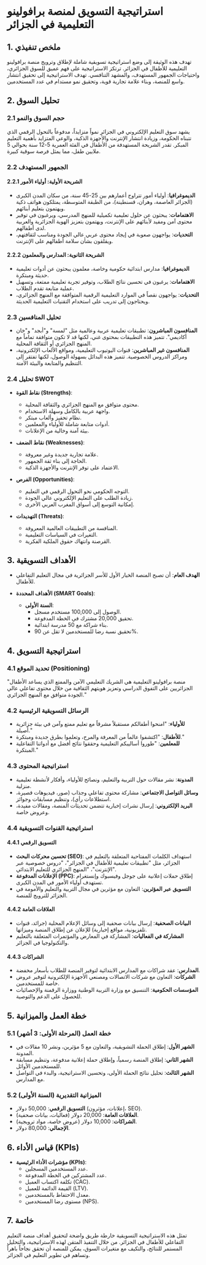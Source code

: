 # استراتيجية التسويق لمنصة برافولينو التعليمية في الجزائر

## 1. ملخص تنفيذي

تهدف هذه الوثيقة إلى وضع استراتيجية تسويقية شاملة لإطلاق وترويج منصة برافولينو التعليمية للأطفال في الجزائر. ترتكز الاستراتيجية على فهم عميق للسوق الجزائري، واحتياجات الجمهور المستهدف، والمشهد التنافسي. تهدف الاستراتيجية إلى تحقيق انتشار واسع للمنصة، وبناء علامة تجارية قوية، وتحقيق نمو مستدام في عدد المستخدمين.

## 2. تحليل السوق

### 2.1 حجم السوق والنمو

يشهد سوق التعليم الإلكتروني في الجزائر نمواً متزايداً، مدفوعاً بالتحول الرقمي الذي تتبناه الحكومة، وزيادة انتشار الإنترنت والأجهزة الذكية، والوعي المتزايد بأهمية التعليم المبكر. تقدر الشريحة المستهدفة من الأطفال في الفئة العمرية 5-12 سنة بحوالي 5 ملايين طفل، مما يمثل فرصة سوقية كبيرة.

### 2.2 الجمهور المستهدف

#### 2.2.1 الشريحة الأولية: أولياء الأمور

- **الديموغرافيا**: أولياء أمور تتراوح أعمارهم بين 25-45 سنة، من سكان المدن الكبرى (الجزائر العاصمة، وهران، قسنطينة)، من الطبقة المتوسطة، يمتلكون هواتف ذكية ويهتمون بتعليم أبنائهم.
- **الاهتمامات**: يبحثون عن حلول تعليمية تكميلية للمنهج المدرسي، ويرغبون في توفير محتوى آمن ومفيد لأبنائهم على الإنترنت، ويهتمون بتعزيز الهوية الجزائرية والعربية لدى أطفالهم.
- **التحديات**: يواجهون صعوبة في إيجاد محتوى عربي عالي الجودة ومناسب لثقافتهم، ويقلقون بشأن سلامة أطفالهم على الإنترنت.

#### 2.2.2 الشريحة الثانوية: المدارس والمعلمون

- **الديموغرافيا**: مدارس ابتدائية حكومية وخاصة، معلمون يبحثون عن أدوات تعليمية حديثة ومبتكرة.
- **الاهتمامات**: يرغبون في تحسين نتائج الطلاب، وتوفير تجربة تعليمية ممتعة، وتسهيل عملية متابعة تقدم الطلاب.
- **التحديات**: يواجهون نقصاً في الموارد التعليمية الرقمية المتوافقة مع المنهج الجزائري، ويحتاجون إلى تدريب على استخدام التقنيات التعليمية الحديثة.

### 2.3 تحليل المنافسين

- **المنافسون المباشرون**: تطبيقات تعليمية عربية وعالمية مثل "لمسة" و"أبجد" و"خان أكاديمي". تتميز هذه التطبيقات بمحتوى غني، لكنها قد لا تكون متوافقة تماماً مع المنهج الجزائري أو الثقافة المحلية.
- **المنافسون غير المباشرين**: قنوات اليوتيوب التعليمية، ومواقع الألعاب الإلكترونية، ومراكز الدروس الخصوصية. تتميز هذه البدائل بسهولة الوصول، لكنها تفتقر إلى التنظيم والمتابعة والبيئة الآمنة.

### 2.4 تحليل SWOT

- **نقاط القوة (Strengths)**:
    - محتوى متوافق مع المنهج الجزائري والثقافة المحلية.
    - واجهة عربية بالكامل وسهلة الاستخدام.
    - نظام تحفيز وألعاب مبتكر.
    - أدوات متابعة شاملة للأولياء والمعلمين.
    - بيئة آمنة وخالية من الإعلانات.

- **نقاط الضعف (Weaknesses)**:
    - علامة تجارية جديدة وغير معروفة.
    - الحاجة إلى بناء ثقة الجمهور.
    - الاعتماد على توفر الإنترنت والأجهزة الذكية.

- **الفرص (Opportunities)**:
    - التوجه الحكومي نحو التحول الرقمي في التعليم.
    - زيادة الطلب على التعليم الإلكتروني عالي الجودة.
    - إمكانية التوسع إلى أسواق المغرب العربي الأخرى.

- **التهديدات (Threats)**:
    - المنافسة من التطبيقات العالمية المعروفة.
    - التغيرات في السياسات التعليمية.
    - القرصنة وانتهاك حقوق الملكية الفكرية.

## 3. الأهداف التسويقية

- **الهدف العام**: أن تصبح المنصة الخيار الأول للأسر الجزائرية في مجال التعليم التفاعلي للأطفال.

- **الأهداف المحددة (SMART Goals)**:
    - **السنة الأولى**:
        - الوصول إلى 100,000 مستخدم مسجل.
        - تحقيق 20,000 مشترك في الخطة المدفوعة.
        - بناء شراكة مع 50 مدرسة ابتدائية.
        - تحقيق نسبة رضا للمستخدمين لا تقل عن 90%.

## 4. استراتيجية التسويق

### 4.1 تحديد الموقع (Positioning)

"منصة برافولينو التعليمية هي الشريك التعليمي الآمن والممتع الذي يساعد الأطفال الجزائريين على التفوق الدراسي وتعزيز هويتهم الثقافية من خلال محتوى تفاعلي عالي الجودة متوافق مع المنهج الجزائري."

### 4.2 الرسائل التسويقية الرئيسية

- **للأولياء**: "امنحوا أطفالكم مستقبلاً مشرقاً مع تعليم ممتع وآمن في بيئة جزائرية أصيلة."
- **للأطفال**: "اكتشفوا عالماً من المعرفة والمرح، وتعلموا بطرق جديدة ومبتكرة."
- **للمعلمين**: "طوروا أساليبكم التعليمية وحققوا نتائج أفضل مع أدواتنا التفاعلية المبتكرة."

### 4.3 استراتيجية المحتوى

- **المدونة**: نشر مقالات حول التربية والتعليم، ونصائح للأولياء، وأفكار لأنشطة تعليمية منزلية.
- **وسائل التواصل الاجتماعي**: مشاركة محتوى تفاعلي وجذاب (صور، فيديوهات قصيرة، استطلاعات رأي)، وتنظيم مسابقات وجوائز.
- **البريد الإلكتروني**: إرسال نشرات إخبارية تتضمن تحديثات المنصة، ومقالات مفيدة، وعروض خاصة.

### 4.4 استراتيجية القنوات التسويقية

#### 4.4.1 التسويق الرقمي

- **تحسين محركات البحث (SEO)**: استهداف الكلمات المفتاحية المتعلقة بالتعليم في الجزائر، مثل "تطبيقات تعليمية للأطفال في الجزائر"، "دروس خصوصية عبر الإنترنت"، "المنهج الجزائري للتعليم الابتدائي".
- **الإعلانات المدفوعة (PPC)**: إطلاق حملات إعلانية على جوجل وفيسبوك وإنستغرام تستهدف أولياء الأمور في المدن الكبرى.
- **التسويق عبر المؤثرين**: التعاون مع مؤثرين في مجال التربية والتعليم والأمومة في الجزائر للترويج للمنصة.

#### 4.4.2 العلاقات العامة

- **البيانات الصحفية**: إرسال بيانات صحفية إلى وسائل الإعلام المحلية (جرائد، قنوات تلفزيونية، مواقع إخبارية) للإعلان عن إطلاق المنصة وميزاتها.
- **المشاركة في الفعاليات**: المشاركة في المعارض والمؤتمرات المتعلقة بالتعليم والتكنولوجيا في الجزائر.

#### 4.4.3 الشراكات

- **المدارس**: عقد شراكات مع المدارس الابتدائية لتوفير المنصة للطلاب بأسعار مخفضة.
- **الشركات**: التعاون مع شركات الاتصالات ومصنعي الأجهزة الإلكترونية لتوفير عروض خاصة للمستخدمين.
- **المؤسسات الحكومية**: التنسيق مع وزارة التربية الوطنية ووزارة الرقمنة والإحصائيات للحصول على الدعم والتوصية.

## 5. خطة العمل والميزانية

### 5.1 خطة العمل (المرحلة الأولى: 3 أشهر)

- **الشهر الأول**: إطلاق الحملة التشويقية، والتعاون مع 5 مؤثرين، ونشر 10 مقالات في المدونة.
- **الشهر الثاني**: إطلاق المنصة رسمياً، وإطلاق حملة إعلانية مدفوعة، وتنظيم مسابقة للمستخدمين الأوائل.
- **الشهر الثالث**: تحليل نتائج الحملة الأولى، وتحسين الاستراتيجية، والبدء في التواصل مع المدارس.

### 5.2 الميزانية التقديرية (السنة الأولى)

- **التسويق الرقمي**: 50,000 دولار (إعلانات، مؤثرون، SEO).
- **العلاقات العامة**: 20,000 دولار (فعاليات، بيانات صحفية).
- **الشراكات**: 10,000 دولار (عروض خاصة، مواد ترويجية).
- **الإجمالي**: 80,000 دولار.

## 6. قياس الأداء (KPIs)

- **مؤشرات الأداء الرئيسية (KPIs)**:
    - عدد المستخدمين المسجلين.
    - عدد المشتركين في الخطة المدفوعة.
    - تكلفة اكتساب العميل (CAC).
    - القيمة الدائمة للعميل (LTV).
    - معدل الاحتفاظ بالمستخدمين.
    - مستوى رضا المستخدمين (NPS).

## 7. خاتمة

تمثل هذه الاستراتيجية التسويقية خارطة طريق واضحة لتحقيق أهداف منصة التعليم التفاعلي للأطفال في الجزائر. من خلال التنفيذ المتقن لهذه الاستراتيجية، والتحليل المستمر للنتائج، والتكيف مع متغيرات السوق، يمكن للمنصة أن تحقق نجاحاً باهراً وتساهم في تطوير التعليم في الجزائر.
